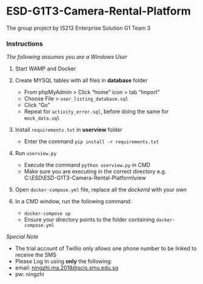 # ESD-G1T3-Camera-Rental-Platform
The group project by IS213 Enterprise Solution G1 Team 3

### Instructions 
_The following assumes you are a Windows User_

1. Start WAMP and Docker 

2. Create MYSQL tables with all files in **database** folder
    * From phpMyAdmin > Click “home” icon > tab “Import” 
    * Choose File > `user_listing_database.sql`
    * Click “Go”
    * Repeat for `activity_error.sql`, before doing the same for `mock_data.sql`

3. Install `requirements.txt` in **userview** folder
    * Enter the command `pip install -r requirements.txt`

4. Run `userview.py` 
    * Execute the command `python userview.py` in CMD
    * Make sure you are executing in the correct directory e.g. C:\ESD\ESD-G1T3-Camera-Rental-Platform\view

5. Open `docker-compose.yml` file, replace all the _dockerid_ with your own 

6. In a CMD window, run the following command:
    * `docker-compose up`
    * Ensure your directory points to the folder containing `docker-compose.yml` 




_Special Note_
* The trial account of Twillio only allows one phone number to be linked to receive the SMS
* Please Log In using **only** the following:
* email: ningzhi.ma.2018@scis.smu.edu.sg
* pw: ningzhi
